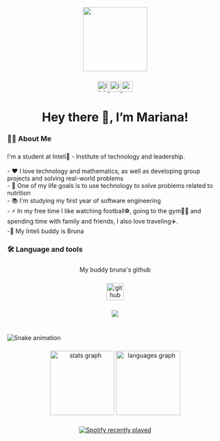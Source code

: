 <div align="center">
  <img height="150" src="https://i.ibb.co/5rphKcX/IMG-7844.jpg[/img][/url"  />
</div>

###

<div align="center">
  <a href="https://www.linkedin.com/in/mariana-lacerda-reis-a17a53281/" target="_blank">
    <img src="https://img.shields.io/static/v1?message=LinkedIn&logo=linkedin&label=&color=0077B5&logoColor=white&labelColor=&style=for-the-badge" height="25" alt="linkedin logo"  />
  </a>
  <a href="https://www.instagram.com/mariilaacerda/" target="_blank">
    <img src="https://img.shields.io/static/v1?message=Instagram&logo=instagram&label=&color=E4405F&logoColor=white&labelColor=&style=for-the-badge" height="25" alt="instagram logo"  />
  </a>
  <a href="mailto:mariana.reis@sou.inteli.edu.br" target="_blank">
    <img src="https://img.shields.io/static/v1?message=Gmail&logo=gmail&label=&color=D14836&logoColor=white&labelColor=&style=for-the-badge" height="25" alt="gmail logo"  />
  </a>
</div>

###

<h1 align="center">Hey there 👋, I’m Mariana!</h1>

###

<h3 align="left">👩‍💻  About Me</h3>

###

<h3 align="left"></h3>

###

<p align="left">I'm a student at Inteli💜 - Institute of technology and leadership.<br><br>- ❤️ I love technology and mathematics, as well as developing group projects and solving real-world problems<br>- 🎯 One of my life goals is to use technology to solve problems related to nutrition<br>- 📚 I'm studying my first year of software engineering<br>- ⚡ In my free time I like watching football⚽, going to the gym🏋️‍♀️ and spending time with family and friends, I also love traveling✈️.<br>-💛 My Inteli buddy is Bruna</p>

###

<h3 align="left">🛠 Language and tools</h3>

###

<p align="center">My buddy bruna's github</p>

###

<div align="center">
 <a ref="https://www.instagram.com/mariilaacerda/" target="_blank" >
  <img src="https://cdn.jsdelivr.net/gh/devicons/devicon/icons/github/github-original-wordmark.svg" height="40" alt="github logo"  />
 </a>
</div>

###

<div align="center">
  <img src="https://profile-counter.glitch.me/marianalreis/count.svg?"  />
</div>

###

<br clear="both">

<img src="https://raw.githubusercontent.com/marianalreis/marianalreis/output/snake.svg" alt="Snake animation" />

###

<div align="center">
  <img src="https://github-readme-stats.vercel.app/api?username=marianalreis&hide_title=false&hide_rank=false&show_icons=true&include_all_commits=true&count_private=true&disable_animations=false&theme=dracula&locale=en&hide_border=false&order=1" height="150" alt="stats graph"  />
  <img src="https://github-readme-stats.vercel.app/api/top-langs?username=marianalreis&locale=en&hide_title=false&layout=compact&card_width=320&langs_count=5&theme=dracula&hide_border=false&order=2" height="150" alt="languages graph"  />
</div>

###

<div align="center">
  <a href="https://open.spotify.com/user/13dmtti5dtlu69ondn414nh4j">
    <img src="https://spotify-recently-played-readme.vercel.app/api?user=13dmtti5dtlu69ondn414nh4j&count=5&unique=false" alt="Spotify recently played"  />
  </a>
</div>

###
